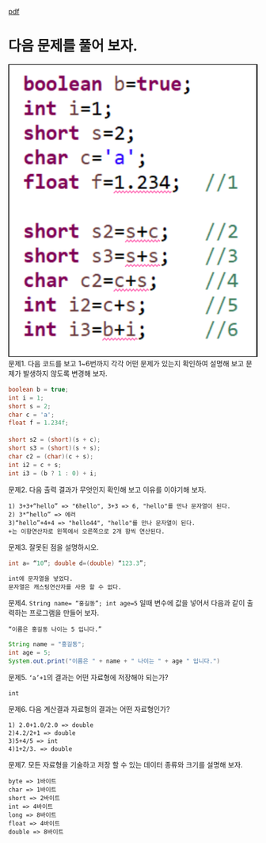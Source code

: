 [pdf](./pdf/JAVA240812simple148.pdf)
# 다음 문제를 풀어 보자.
![image](./images/image3.png)
문제1. 다음 코드를 보고 1~6번까지 각각 어떤 문제가 있는지 확인하여 설명해 보고 문제가 발생하지 않도록 변경해 보자.
```java
boolean b = true;
int i = 1;
short s = 2;
char c = 'a';
float f = 1.234f;

short s2 = (short)(s + c);
short s3 = (short)(s + s);
char c2 = (char)(c + s);
int i2 = c + s;
int i3 = (b ? 1 : 0) + i;
```
문제2. 다음 출력 결과가 무엇인지 확인해 보고 이유를 이야기해 보자.
```
1) 3+3+“hello” => "6hello", 3+3 => 6, "hello"를 만나 문자열이 된다.
2) 3*“hello” => 에러
3)“hello”+4+4 => "hello44", "hello"를 만나 문자열이 된다.
+는 이항연산자로 왼쪽에서 오른쪽으로 2개 항씩 연산된다.
```
문제3. 잘못된 점을 설명하시오.
```java
int a= “10”; double d=(double) “123.3”;
```
```
int에 문자열을 넣었다.
문자열은 캐스팅연산자를 사용 할 수 없다.
```
문제4. `String name= “홍길동”; int age=5` 일때 변수에 값을 넣어서 다음과 같이 출력하는 프로그램을 만들어 보자.
```
“이름은 홍길동 나이는 5 입니다.”
```
```java
String name = "홍길동";
int age = 5;
System.out.print("이름은 " + name + " 나이는 " + age " 입니다.")
```
문제5. `‘a’+1`의 결과는 어떤 자료형에 저장해야 되는가?
```
int
```
문제6. 다음 계산결과 자료형의 결과는 어떤 자료형인가?
```
1) 2.0+1.0/2.0 => double
2)4.2/2+1 => double
3)5+4/5 => int
4)1+2/3. => double
```
문제7. 모든 자료형을 기술하고 저장 할 수 있는 데이터 종류와 크기를 설명해 보자.
```
byte => 1바이트
char => 1바이트
short => 2바이트
int => 4바이트
long => 8바이트
float => 4바이트
double => 8바이트
```
